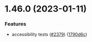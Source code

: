 # 1.46.0 (2023-01-11)


### Features

* accessibility tests ([#2379](https://github.com/EddieHubCommunity/LinkFree/issues/2379)) ([1790d6c](https://github.com/EddieHubCommunity/LinkFree/commit/1790d6c0e433f882dde82f49def120841d9dc9bf))



